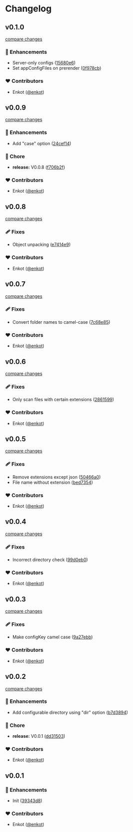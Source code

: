 # Changelog


## v0.1.0

[compare changes](https://github.com/enkot/nuxt-app-config-plus/compare/v0.0.9...v0.1.0)

### 🚀 Enhancements

- Server-only configs ([15680e6](https://github.com/enkot/nuxt-app-config-plus/commit/15680e6))
- Set appConfigFiles on prerender ([0f978cb](https://github.com/enkot/nuxt-app-config-plus/commit/0f978cb))

### ❤️ Contributors

- Enkot ([@enkot](http://github.com/enkot))

## v0.0.9

[compare changes](https://github.com/enkot/nuxt-app-config-plus/compare/v0.0.8...v0.0.9)

### 🚀 Enhancements

- Add "case" option ([24cef14](https://github.com/enkot/nuxt-app-config-plus/commit/24cef14))

### 🏡 Chore

- **release:** V0.0.8 ([f706b2f](https://github.com/enkot/nuxt-app-config-plus/commit/f706b2f))

### ❤️ Contributors

- Enkot ([@enkot](http://github.com/enkot))

## v0.0.8

[compare changes](https://github.com/enkot/nuxt-app-config-plus/compare/v0.0.7...v0.0.8)

### 🩹 Fixes

- Object unpacking ([e7414e9](https://github.com/enkot/nuxt-app-config-plus/commit/e7414e9))

### ❤️ Contributors

- Enkot ([@enkot](http://github.com/enkot))

## v0.0.7

[compare changes](https://github.com/enkot/nuxt-app-config-plus/compare/v0.0.6...v0.0.7)

### 🩹 Fixes

- Convert folder names to camel-case ([7c68e85](https://github.com/enkot/nuxt-app-config-plus/commit/7c68e85))

### ❤️ Contributors

- Enkot ([@enkot](http://github.com/enkot))

## v0.0.6

[compare changes](https://github.com/enkot/nuxt-app-config-plus/compare/v0.0.5...v0.0.6)

### 🩹 Fixes

- Only scan files with certain extensions ([2861599](https://github.com/enkot/nuxt-app-config-plus/commit/2861599))

### ❤️ Contributors

- Enkot ([@enkot](http://github.com/enkot))

## v0.0.5

[compare changes](https://github.com/enkot/nuxt-app-config-plus/compare/v0.0.4...v0.0.5)

### 🩹 Fixes

- Remove extensions except json ([50466a0](https://github.com/enkot/nuxt-app-config-plus/commit/50466a0))
- File name without extension ([bed7354](https://github.com/enkot/nuxt-app-config-plus/commit/bed7354))

### ❤️ Contributors

- Enkot ([@enkot](http://github.com/enkot))

## v0.0.4

[compare changes](https://github.com/enkot/nuxt-app-config-plus/compare/v0.0.3...v0.0.4)

### 🩹 Fixes

- Incorrect directory check ([99d0eb0](https://github.com/enkot/nuxt-app-config-plus/commit/99d0eb0))

### ❤️ Contributors

- Enkot ([@enkot](http://github.com/enkot))

## v0.0.3

[compare changes](https://github.com/enkot/nuxt-app-config-plus/compare/v0.0.2...v0.0.3)

### 🩹 Fixes

- Make configKey camel case ([9a27ebb](https://github.com/enkot/nuxt-app-config-plus/commit/9a27ebb))

### ❤️ Contributors

- Enkot ([@enkot](http://github.com/enkot))

## v0.0.2

[compare changes](https://github.com/enkot/nuxt-app-config-plus/compare/v0.0.1...v0.0.2)

### 🚀 Enhancements

- Add configurable directory using "dir" option ([b7d3894](https://github.com/enkot/nuxt-app-config-plus/commit/b7d3894))

### 🏡 Chore

- **release:** V0.0.1 ([dd31503](https://github.com/enkot/nuxt-app-config-plus/commit/dd31503))

### ❤️ Contributors

- Enkot ([@enkot](http://github.com/enkot))

## v0.0.1


### 🚀 Enhancements

- Init ([39343d8](https://github.com/enkot/nuxt-app-config-plus/commit/39343d8))

### ❤️ Contributors

- Enkot ([@enkot](http://github.com/enkot))
